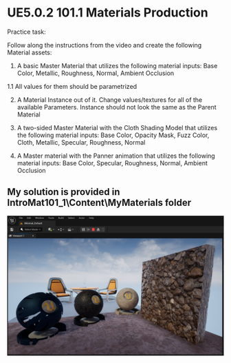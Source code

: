 # UE5.0.2 101.1 Materials Production

Practice task: 

Follow along the instructions from the video and create the following Material assets: 

1. A basic Master Material that utilizes the following material inputs: Base Color, Metallic, Roughness, Normal, Ambient Occlusion 

1.1 All values for them should be parametrized 

2. A Material Instance out of it. Change values/textures for all of the available Parameters. Instance should not look the same as the Parent Material 

3. A two-sided Master Material with the Cloth Shading Model that utilizes the following material inputs: Base Color, Opacity Mask, Fuzz Color, Cloth, Metallic, Specular, Roughness, Normal 

4. A Master material with the Panner animation that utilizes the following material inputs: Base Color, Specular, Roughness, Normal, Ambient Occlusion 



## My solution is provided in IntroMat101_1\Content\MyMaterials folder
![](MySolution.jpg)